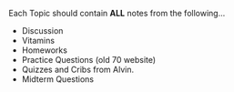 Each Topic should contain **ALL** notes from the following... <br>
- Discussion
- Vitamins
- Homeworks
- Practice Questions (old 70 website)
- Quizzes and Cribs from Alvin.
- Midterm Questions

